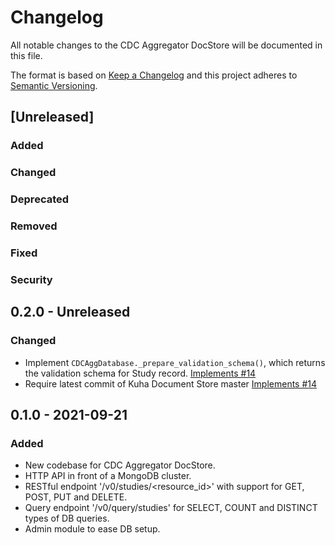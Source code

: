 # Changelog

All notable changes to the CDC Aggregator DocStore will be documented in this file.

The format is based on [Keep a Changelog](http://keepachangelog.com/en/1.0.0/) and this project adheres to [Semantic Versioning](http://semver.org/spec/v2.0.0.html).

## [Unreleased]

### Added

### Changed

### Deprecated

### Removed

### Fixed

### Security


## 0.2.0 - Unreleased

### Changed

- Implement `CDCAggDatabase._prepare_validation_schema()`, which
  returns the validation schema for Study record.
  [Implements #14](https://bitbucket.org/cessda/cessda.cdc.aggregator.doc-store/issues/14)
- Require latest commit of Kuha Document Store master
  [Implements #14](https://bitbucket.org/cessda/cessda.cdc.aggregator.doc-store/issues/14)


## 0.1.0 - 2021-09-21

### Added

- New codebase for CDC Aggregator DocStore.
- HTTP API in front of a MongoDB cluster.
- RESTful endpoint '/v0/studies/<resource_id>' with support for GET, POST, PUT and DELETE.
- Query endpoint '/v0/query/studies' for SELECT, COUNT and DISTINCT types of DB queries.
- Admin module to ease DB setup.
